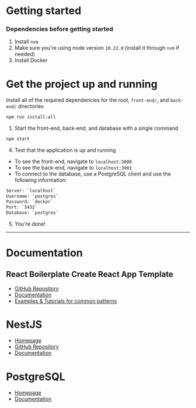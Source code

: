 # Getting started

### Dependencies before getting started
1. Install `nvm`
2. Make sure you're using node version `10.22.0` (install it through `nvm` if needed)
3. Install Docker

# Get the project up and running
Install all of the required dependencies for the root, `front-end/`, and `back-end/` directories
```bash
npm run install:all
```
1. Start the front-end, back-end, and database with a single command
```bash
npm start
```
4. Test that the application is up and running
- To see the front-end, navigate to `localhost:3000`
- To see the back-end, navigate to `localhost:3001`
- To connect to the database, use a PostgreSQL client and use the following information:
```bash
Server: `localhost`
Username: `postgres`
Password: `docker`
Port: `5432`
Database: `postgres`
```
5. You're done!

------------------------------------

# Documentation

## React Boilerplate Create React App Template
- [GitHub Repository](https://github.com/react-boilerplate/react-boilerplate/tree/v5-with-cra)
- [Documentation](https://cansahin.gitbook.io/react-boilerplate-cra-template/)
- [Examples & Tutorials for common patterns](https://github.com/react-boilerplate/cra-template-examples)

# NestJS
- [Homepage](https://nestjs.com/)
- [GitHub Repository](https://github.com/nestjs/nest)
- [Documentation](https://docs.nestjs.com/)

# PostgreSQL
- [Homepage](https://www.postgresql.org/)
- [Documentation](https://www.postgresql.org/docs/13/index.html)